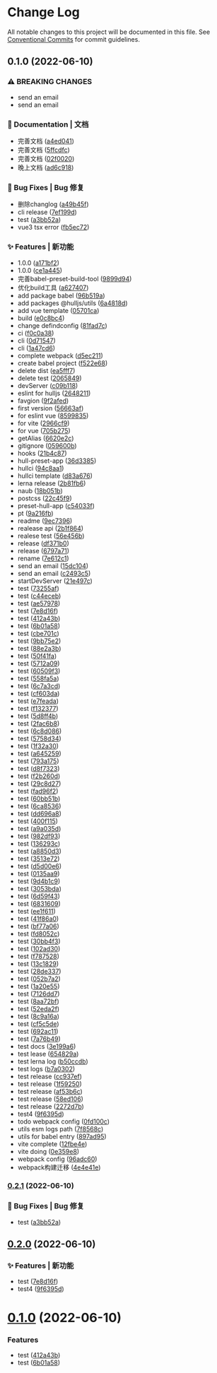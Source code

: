 # Change Log

All notable changes to this project will be documented in this file.
See [Conventional Commits](https://conventionalcommits.org) for commit guidelines.

## 0.1.0 (2022-06-10)


### ⚠ BREAKING CHANGES

* send an email
* send an email

### 📝 Documentation | 文档

* 完善文档 ([a4ed041](https://github.com/luoguoxiong/hulljs/commit/a4ed041ea0aac4fb119559ca5c898c4e5cfba2f3))
* 完善文档 ([5ffcdfc](https://github.com/luoguoxiong/hulljs/commit/5ffcdfcf0c94885c0ea05481102acc8ea765a08a))
* 完善文档 ([02f0020](https://github.com/luoguoxiong/hulljs/commit/02f0020582221f1e6443d5f079a717c7a7c6c63f))
* 晚上文档 ([ad6c918](https://github.com/luoguoxiong/hulljs/commit/ad6c918b6899d1391b57b4fd295949fb6bc15bbe))


### 🐛 Bug Fixes | Bug 修复

* 删除changlog ([a49b45f](https://github.com/luoguoxiong/hulljs/commit/a49b45f78add7e9c280d6d03c29a7af680667c73))
* cli release ([7ef199d](https://github.com/luoguoxiong/hulljs/commit/7ef199d339da8103fcc24219a6d589cde09ee3de))
* test ([a3bb52a](https://github.com/luoguoxiong/hulljs/commit/a3bb52a9a04bc713e3d470eb7b081005a31a48ee))
* vue3 tsx error ([fb5ec72](https://github.com/luoguoxiong/hulljs/commit/fb5ec7273b817f76ad359cfb8e9dabbb0eed7f04))


### ✨ Features | 新功能

* 1.0.0 ([a171bf2](https://github.com/luoguoxiong/hulljs/commit/a171bf2637f50a4ef6a757200d38affd9d74c742))
* 1.0.0 ([ce1a445](https://github.com/luoguoxiong/hulljs/commit/ce1a445614e2d3683e0726a21588c695d9f39514))
* 完善babel-preset-build-tool ([9899d94](https://github.com/luoguoxiong/hulljs/commit/9899d94b663fdd03022997d9baeda31c40880a9c))
* 优化build工具 ([a627407](https://github.com/luoguoxiong/hulljs/commit/a627407fcaea1153ff421c41ead174539be99b9b))
* add package babel ([96b519a](https://github.com/luoguoxiong/hulljs/commit/96b519a2c402da5e4bbe13352f084e65550c4bbc))
* add packages @hulljs/utils ([6a4818d](https://github.com/luoguoxiong/hulljs/commit/6a4818dfd32770136734027c866787552e496ced))
* add vue template ([05701ca](https://github.com/luoguoxiong/hulljs/commit/05701cabdc6b9dc370a00be8158a7fa993ee63b3))
* build ([e0c8bc4](https://github.com/luoguoxiong/hulljs/commit/e0c8bc40d475ca5173fe3e86a016b89d0c59b628))
* change defindconfig ([81fad7c](https://github.com/luoguoxiong/hulljs/commit/81fad7ceaa2993bedf1a1e4d7087afbe8b2cd040))
* ci ([f0c0a38](https://github.com/luoguoxiong/hulljs/commit/f0c0a383aea043c64dc0f4cb23fbd722073ab7b2))
* cli ([0d71547](https://github.com/luoguoxiong/hulljs/commit/0d7154739f2af99f097f5857e5e4da7a0887b8c1))
* cli ([1a47cd6](https://github.com/luoguoxiong/hulljs/commit/1a47cd6e44439cb94d1080cc3e0ee6556271383c))
* complete webpack ([d5ec211](https://github.com/luoguoxiong/hulljs/commit/d5ec211cf9f1e040376686af15ddb96c2df63091))
* create babel project ([f522e68](https://github.com/luoguoxiong/hulljs/commit/f522e68d9efecce1374b66b5487ab58035c037fb))
* delete dist ([ea5fff7](https://github.com/luoguoxiong/hulljs/commit/ea5fff7348d1bdc2725013d7bae1bfeb49ac541e))
* delete test ([2065849](https://github.com/luoguoxiong/hulljs/commit/206584947e7d7ff8d52937ef664edb41881f8258))
* devServer ([c09b118](https://github.com/luoguoxiong/hulljs/commit/c09b118bad0e275c8506debc79b0eb184e6a0de7))
* eslint for hulljs ([2648211](https://github.com/luoguoxiong/hulljs/commit/2648211c914dca03f1ceb07891b63423f2de9f37))
* favgion ([9f2afed](https://github.com/luoguoxiong/hulljs/commit/9f2afed4b470de62561f0ff1bf770c1d16683f12))
* first version ([56663af](https://github.com/luoguoxiong/hulljs/commit/56663af99e20e4254d8eea2e2b53cdcceb12c743))
* for eslint vue ([8599835](https://github.com/luoguoxiong/hulljs/commit/85998357521ae4ed2542e02c907ddb9d19db4f74))
* for vite ([2966cf9](https://github.com/luoguoxiong/hulljs/commit/2966cf90503ae8aeab9227b89c8ea3ae905d2882))
* for vue ([705b275](https://github.com/luoguoxiong/hulljs/commit/705b2758cc3ce1ca2344ccca658a47f2a8fd7c78))
* getAlias ([6620e2c](https://github.com/luoguoxiong/hulljs/commit/6620e2cda2c0a167aeeef4b9be2f1c001ec0f17e))
* gitignore ([059600b](https://github.com/luoguoxiong/hulljs/commit/059600b532fcf59c9144681dbe2dd64213d4ac44))
* hooks ([21b4c87](https://github.com/luoguoxiong/hulljs/commit/21b4c8753f2f9d0236fd1b8f5ee72f7bef901526))
* hull-preset-app ([36d3385](https://github.com/luoguoxiong/hulljs/commit/36d3385fee4a9257e75d62debd8724d2de0f6ca9))
* hullci ([94c8aa1](https://github.com/luoguoxiong/hulljs/commit/94c8aa17cc0cf1d53027c87e9f9dca80bb7a5b3b))
* hullci template ([d83a676](https://github.com/luoguoxiong/hulljs/commit/d83a67617d322a09d0d48d1c871bb6422f26077c))
* lerna release ([2b81fb6](https://github.com/luoguoxiong/hulljs/commit/2b81fb6eb4c34b8af012fdbde272b038a2253235))
* naub ([18b051b](https://github.com/luoguoxiong/hulljs/commit/18b051b9c0f2cae87df0c88f131427bf770bd7a9))
* postcss ([22c45f9](https://github.com/luoguoxiong/hulljs/commit/22c45f940e35e9ee9faf5e43062210c96a8b1ef7))
* preset-hull-app ([c54033f](https://github.com/luoguoxiong/hulljs/commit/c54033f34bad2175a470e9c0659d76b61ffd54a0))
* pt ([9a216fb](https://github.com/luoguoxiong/hulljs/commit/9a216fba7ee88b43096a99c96f8a570148a60033))
* readme ([9ec7396](https://github.com/luoguoxiong/hulljs/commit/9ec739653c9aa90236f8cf471eb9eaf19e441281))
* realease api ([2b1f864](https://github.com/luoguoxiong/hulljs/commit/2b1f864ff9460e2c91cd2cc7c0240b7a47378a48))
* realese test ([56e456b](https://github.com/luoguoxiong/hulljs/commit/56e456bef29213dcc3762c923134df4e53215d16))
* release ([df371b0](https://github.com/luoguoxiong/hulljs/commit/df371b0e1bb270fdd5842ee477b557dfa1197caf))
* release ([6797a71](https://github.com/luoguoxiong/hulljs/commit/6797a71e58f28dbbde97fd7114ede1dad3e38dc3))
* rename ([7e612c1](https://github.com/luoguoxiong/hulljs/commit/7e612c12902d6da2337077ca8b437353abc0ef00))
* send an email ([15dc104](https://github.com/luoguoxiong/hulljs/commit/15dc104bb0e4d20365e587b9efa3d52775726883))
* send an email ([c2493c5](https://github.com/luoguoxiong/hulljs/commit/c2493c5831a8a454f88e6f12494755443cb43e0a))
* startDevServer ([21e497c](https://github.com/luoguoxiong/hulljs/commit/21e497c630c2c5b49aba00abb3f77b2e6364e988))
* test ([73255af](https://github.com/luoguoxiong/hulljs/commit/73255af4f4a0fac7ce23bf0e3aa89e4577d9073b))
* test ([c44eceb](https://github.com/luoguoxiong/hulljs/commit/c44eceb3632d01dbd27ccab87add9d28ffb59fe3))
* test ([ae57978](https://github.com/luoguoxiong/hulljs/commit/ae57978001f3b7d7760cb0510e6baa7fa3bb8972))
* test ([7e8d16f](https://github.com/luoguoxiong/hulljs/commit/7e8d16f2debada9c6039c458bdbf289703fd503c))
* test ([412a43b](https://github.com/luoguoxiong/hulljs/commit/412a43b82ec447ddc05c8be412e84a100661dd38))
* test ([6b01a58](https://github.com/luoguoxiong/hulljs/commit/6b01a5857d9f22f848a0465a9463b4a98fd312f1))
* test ([cbe701c](https://github.com/luoguoxiong/hulljs/commit/cbe701cb048f668ff4ec2d1ee1cb21e8ef87f930))
* test ([9bb75e2](https://github.com/luoguoxiong/hulljs/commit/9bb75e230ed96033daa88b43c32d02af73cf5908))
* test ([88e2a3b](https://github.com/luoguoxiong/hulljs/commit/88e2a3be8efea3b3b403ab7ab933ca1824100151))
* test ([50f41fa](https://github.com/luoguoxiong/hulljs/commit/50f41fad1477996f71cddd36d70918e686aab8a3))
* test ([5712a09](https://github.com/luoguoxiong/hulljs/commit/5712a098c789e4f20a573058d0b2efed681b6609))
* test ([60509f3](https://github.com/luoguoxiong/hulljs/commit/60509f3530a011c8bea1c153c470744645a26be1))
* test ([558fa5a](https://github.com/luoguoxiong/hulljs/commit/558fa5ab05b443e6bea7628ba7818fc2e50be185))
* test ([6c7a3cd](https://github.com/luoguoxiong/hulljs/commit/6c7a3cdcdbdb51c0a09f54b980e19320e94eb02c))
* test ([cf603da](https://github.com/luoguoxiong/hulljs/commit/cf603da4ad397f984352294fd4c66e994b35a74f))
* test ([e7feada](https://github.com/luoguoxiong/hulljs/commit/e7feada6206a50af9d3bf316c51d4a9613b4a7cc))
* test ([f132377](https://github.com/luoguoxiong/hulljs/commit/f1323779fc903348136ec7ac2be3e44ed20524a1))
* test ([5d8ff4b](https://github.com/luoguoxiong/hulljs/commit/5d8ff4bcc391e719ea9f3137a7574ed7fbeb20b7))
* test ([2fac6b8](https://github.com/luoguoxiong/hulljs/commit/2fac6b8c5091ddca0c60cb4bcced8f89ff5026d8))
* test ([6c8d086](https://github.com/luoguoxiong/hulljs/commit/6c8d086820c4a1c93d9f09011abfe692500c802c))
* test ([5758d34](https://github.com/luoguoxiong/hulljs/commit/5758d345dfc363fc7bb93d8be188f70642279eb0))
* test ([1f32a30](https://github.com/luoguoxiong/hulljs/commit/1f32a30b0d0dd186391b01d9c40e2c3b844eb1ab))
* test ([a645259](https://github.com/luoguoxiong/hulljs/commit/a645259aabb4880ae0f3896f8a67da3b26012641))
* test ([793a175](https://github.com/luoguoxiong/hulljs/commit/793a1754477cc10c3b884cff6819c4798f4155d8))
* test ([d8f7323](https://github.com/luoguoxiong/hulljs/commit/d8f7323cf013470217a2081317a064d7e11d1f39))
* test ([f2b260d](https://github.com/luoguoxiong/hulljs/commit/f2b260d90b69066a7856ce01158f4cec7b38a2dd))
* test ([29c8d27](https://github.com/luoguoxiong/hulljs/commit/29c8d27ccb1eae8b3ea344553cf3e8a1c79c570c))
* test ([fad96f2](https://github.com/luoguoxiong/hulljs/commit/fad96f2019d5beb9deb6b4e9c75d316831d1cd3b))
* test ([60bb51b](https://github.com/luoguoxiong/hulljs/commit/60bb51bcaffec59ad14265f63135f7da13bc5fc2))
* test ([6ca8536](https://github.com/luoguoxiong/hulljs/commit/6ca85360f216ffc8cb8f2ecb038585216fe818e2))
* test ([dd696a8](https://github.com/luoguoxiong/hulljs/commit/dd696a800274d99bdb8551ea5df7addc0f375f98))
* test ([400f115](https://github.com/luoguoxiong/hulljs/commit/400f115c0149326dd3cd154b9acf1fa6f1c2dc50))
* test ([a9a035d](https://github.com/luoguoxiong/hulljs/commit/a9a035d42f6af65b3e196fc033613254b7a1cb0a))
* test ([982df93](https://github.com/luoguoxiong/hulljs/commit/982df933641babb8e863b7ae7e964e673e800478))
* test ([136293c](https://github.com/luoguoxiong/hulljs/commit/136293c0e6d9e1fbcc37bf3a5d659978c81289b0))
* test ([a8850d3](https://github.com/luoguoxiong/hulljs/commit/a8850d3d412fde9b88069b4fcef38d66c8890457))
* test ([3513e72](https://github.com/luoguoxiong/hulljs/commit/3513e725ada3b1875f1b571a88517a070b3f8417))
* test ([d5d00e6](https://github.com/luoguoxiong/hulljs/commit/d5d00e61134e7b63855e935b7bce828ca76880cc))
* test ([0135aa9](https://github.com/luoguoxiong/hulljs/commit/0135aa9e17dc35d061f97c431c22b0024829f93d))
* test ([9d4b1c9](https://github.com/luoguoxiong/hulljs/commit/9d4b1c9b8472831e8e1323afabc8caf4443b3389))
* test ([3053bda](https://github.com/luoguoxiong/hulljs/commit/3053bda1fc6bbe86b400e97169b00f49b19bc67f))
* test ([6d59f43](https://github.com/luoguoxiong/hulljs/commit/6d59f43edde66d27b8d1eaed0fecd65d9b812587))
* test ([6831609](https://github.com/luoguoxiong/hulljs/commit/68316094c16d812ea7e41123afe220e5fba1c16d))
* test ([ee1f611](https://github.com/luoguoxiong/hulljs/commit/ee1f611f13b6853167eebc8c6c28b349233277e8))
* test ([41f86a0](https://github.com/luoguoxiong/hulljs/commit/41f86a042bf4578eca2057b375aaf1194063a325))
* test ([bf77a06](https://github.com/luoguoxiong/hulljs/commit/bf77a06388d8a4f9a3da8e895210de43a0ebdc21))
* test ([fd8052c](https://github.com/luoguoxiong/hulljs/commit/fd8052cfa5a225c4217a208990f2f93a1bbe7672))
* test ([30bb4f3](https://github.com/luoguoxiong/hulljs/commit/30bb4f36899cef95a7b84ce3bbec7f3c0d032972))
* test ([102ad30](https://github.com/luoguoxiong/hulljs/commit/102ad305bbf26b65a4b6929c8187a7be2a3b8207))
* test ([f787528](https://github.com/luoguoxiong/hulljs/commit/f787528136aba533ad383316c5811633f96337e5))
* test ([13c1829](https://github.com/luoguoxiong/hulljs/commit/13c1829391c22c7c9fb2b7b6c3b5d95fb93b4311))
* test ([28de337](https://github.com/luoguoxiong/hulljs/commit/28de337fc765ca9f2149683a21b09e087d7a790a))
* test ([052b7a2](https://github.com/luoguoxiong/hulljs/commit/052b7a26b3e035d36694645601d6161ba6e1877b))
* test ([1a20e55](https://github.com/luoguoxiong/hulljs/commit/1a20e554420cde934b09155ed429e5457938c569))
* test ([7126dd7](https://github.com/luoguoxiong/hulljs/commit/7126dd70765e17e4d0c3d16ac78dc82dd7a08c0e))
* test ([8aa72bf](https://github.com/luoguoxiong/hulljs/commit/8aa72bf6b92cf5f82f31d2317537a16d97fcb739))
* test ([52eda2f](https://github.com/luoguoxiong/hulljs/commit/52eda2f5efc0f5bae82915e17bc77337395dac01))
* test ([8c9a16a](https://github.com/luoguoxiong/hulljs/commit/8c9a16a1ee0e3f9fa46899353833263c8e6837c5))
* test ([cf5c5de](https://github.com/luoguoxiong/hulljs/commit/cf5c5ded00218cbac731a9784d4835ede5024dd3))
* test ([692ac11](https://github.com/luoguoxiong/hulljs/commit/692ac11d93107e894184e05dd1941eabe7867b78))
* test ([7a76b49](https://github.com/luoguoxiong/hulljs/commit/7a76b491c24efb30a7ce10c73a5e95b5b737cfc5))
* test docs ([3e199a6](https://github.com/luoguoxiong/hulljs/commit/3e199a6446f7fbb3abb363e2d1422083e4888f99))
* test lease ([654829a](https://github.com/luoguoxiong/hulljs/commit/654829a786fba7a0a00f9c4ca5709cea7fa3ddbe))
* test lerna log ([b50ccdb](https://github.com/luoguoxiong/hulljs/commit/b50ccdba36f11cba804f9b65c84ce45615580f42))
* test logs ([b7a0302](https://github.com/luoguoxiong/hulljs/commit/b7a03025e0b185061828601587e74281b94e3936))
* test release ([cc937ef](https://github.com/luoguoxiong/hulljs/commit/cc937efba1804d4845777d9368b54b131d2d3352))
* test release ([1f59250](https://github.com/luoguoxiong/hulljs/commit/1f592508321fab77b739d9977e293b49063fb173))
* test release ([af53b6c](https://github.com/luoguoxiong/hulljs/commit/af53b6c4caced9db96f7fb8238f3186d3e6cc154))
* test release ([58ed106](https://github.com/luoguoxiong/hulljs/commit/58ed106a278143e5ee1870b756de9db0730437f5))
* test release ([2272d7b](https://github.com/luoguoxiong/hulljs/commit/2272d7b014d482f94d8469c2424ddd070fe22873))
* test4 ([9f6395d](https://github.com/luoguoxiong/hulljs/commit/9f6395daec482ce6e15c1d6673b2d3060f185f9d))
* todo webpack config ([0fd100c](https://github.com/luoguoxiong/hulljs/commit/0fd100c182f99c0bb8714661edd91265643905f9))
* utils esm logs path ([7f8568c](https://github.com/luoguoxiong/hulljs/commit/7f8568ca536879a52f8c28267c5a74cf53213d26))
* utils for babel entry ([897ad95](https://github.com/luoguoxiong/hulljs/commit/897ad9505822531c590a3c47926409da4920ec2b))
* vite complete ([12fbe4e](https://github.com/luoguoxiong/hulljs/commit/12fbe4e43d2eca8c136baeeee66b1d90a0d0604c))
* vite doing ([0e359e8](https://github.com/luoguoxiong/hulljs/commit/0e359e830031dcd14792a7ef4e3a85768b1ce11d))
* webpack config ([96adc60](https://github.com/luoguoxiong/hulljs/commit/96adc60f8a02c5a0c092da1161c8780e26b31e8f))
* webpack构建迁移 ([4e4e41e](https://github.com/luoguoxiong/hulljs/commit/4e4e41ebb51818886b579b1e45d14f26309333ca))



### [0.2.1](https://github.com/luoguoxiong/hulljs/compare/v0.2.0...v0.2.1) (2022-06-10)


### 🐛 Bug Fixes | Bug 修复

* test ([a3bb52a](https://github.com/luoguoxiong/hulljs/commit/a3bb52a9a04bc713e3d470eb7b081005a31a48ee))



## [0.2.0](https://github.com/luoguoxiong/hulljs/compare/v0.1.0...v0.2.0) (2022-06-10)


### ✨ Features | 新功能

* test ([7e8d16f](https://github.com/luoguoxiong/hulljs/commit/7e8d16f2debada9c6039c458bdbf289703fd503c))
* test4 ([9f6395d](https://github.com/luoguoxiong/hulljs/commit/9f6395daec482ce6e15c1d6673b2d3060f185f9d))



<a name="0.1.0"></a>
# [0.1.0](https://github.com/projects/luoguoxiong/repos/hulljs/compare/diff?targetBranch=refs%2Ftags%2Fv0.0.1&sourceBranch=refs%2Ftags%2Fv0.1.0) (2022-06-10)


### Features

* test ([412a43b](https://github.com/projects/luoguoxiong/repos/hulljs/commits/412a43b))
* test ([6b01a58](https://github.com/projects/luoguoxiong/repos/hulljs/commits/6b01a58))
